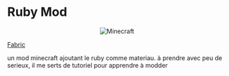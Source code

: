 # Ruby Mod
<p align="center">
<img src="https://img.shields.io/badge/MC-1.21.10-brightgreen.svg" alt="Minecraft"/></a>
</p>

[Fabric]("https://github.com/fabricmc")

un mod minecraft ajoutant le ruby comme materiau.
à prendre avec peu de serieux, il me serts de tutoriel pour apprendre à modder 
